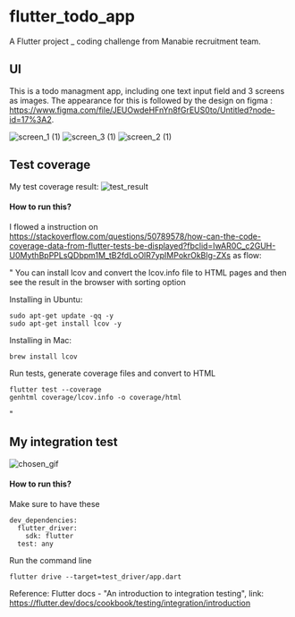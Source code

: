 # flutter_todo_app

A Flutter project _ coding challenge from Manabie recruitment team.

## UI
This is a todo managment app, including one text input field and 3 screens as images. The appearance for this is followed by the design on figma : https://www.figma.com/file/JEUOwdeHFnYn8fGrEUS0to/Untitled?node-id=17%3A2.

![screen_1 (1)](https://user-images.githubusercontent.com/66101016/111765013-7313fa00-88d6-11eb-8cd0-52b23a0fa268.png)
![screen_3 (1)](https://user-images.githubusercontent.com/66101016/111765016-73ac9080-88d6-11eb-9ac7-2362eaeb345c.png)
![screen_2 (1)](https://user-images.githubusercontent.com/66101016/111765009-71e2cd00-88d6-11eb-8da3-9763aa58a06a.png)





## Test coverage
My test coverage result: 
![test_result](https://user-images.githubusercontent.com/66101016/111763999-53c89d00-88d5-11eb-8093-942d5b1a0df1.png)

#### How to run this?
I flowed a instruction on https://stackoverflow.com/questions/50789578/how-can-the-code-coverage-data-from-flutter-tests-be-displayed?fbclid=IwAR0C_c2GUH-U0MythBpPPLsQDbpm1M_tB2fdLoOlR7ypIMPokrOkBlg-ZXs as flow: 

"
You can install lcov and convert the lcov.info file to HTML pages and then see the result in the browser with sorting option

Installing in Ubuntu:
```
sudo apt-get update -qq -y
sudo apt-get install lcov -y
```
Installing in Mac:
```
brew install lcov
```
Run tests, generate coverage files and convert to HTML
```
flutter test --coverage
genhtml coverage/lcov.info -o coverage/html
```
 "
 
 ## My integration test
 ![chosen_gif](https://user-images.githubusercontent.com/66101016/111856719-4526c800-895f-11eb-9f9a-61a5ab585cf4.gif)
 
#### How to run this?

Make sure to have these
```
dev_dependencies:
  flutter_driver:
    sdk: flutter
  test: any
 ```
Run the command line
```
flutter drive --target=test_driver/app.dart
```

Reference: Flutter docs - "An introduction to integration testing", link: https://flutter.dev/docs/cookbook/testing/integration/introduction
 
 
